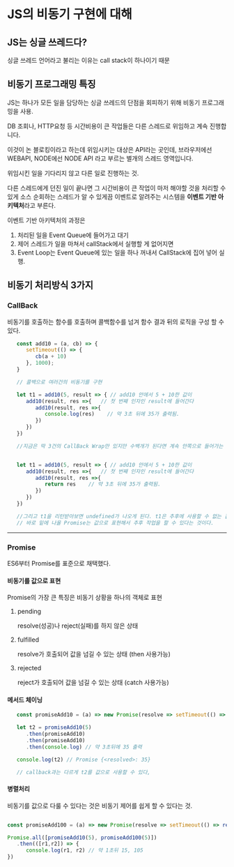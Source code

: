 # JS의 비동기 구현에 대해

## JS는 싱글 쓰레드다?
싱글 쓰레드 언어라고 불리는 이유는 call stack이 하나이기 때문

## 비동기 프로그래밍 특징
JS는 하나가 모든 일을 담당하는 싱글 쓰레드의 단점을 회피하기 위해
비동기 프로그래밍을 사용.

DB 조회나, HTTP요청 등 시간비용이 큰 작업들은 다른 스레드로 위임하고 계속 진행합니다.

이것이 논 블로킹이라고 하는데 위임시키는 대상은 API라는 곳인데, 브라우저에선 WEBAPI, NODE에선 NODE API 라고 부르는 별개의 스레드 영역입니다.

위임시킨 일을 기다리지 않고 다른 일로 진행하는 것. 

다른 스레드에게 던진 일이 끝나면 그 시간비용이 큰 작업이 마저 해야할 것을 처리할 수 있게
소스 순회하는 스레드가 알 수 있게끔 이벤트로 알려주는 시스템을 **이벤트 기반 아키텍처**라고 부른다.

이벤트 기반 아키텍처의 과정은
1. 처리된 일을 Event Queue에 들어가고 대기
2. 제어 스레드가 일을 마쳐서 callStack에서 실행할 게 없어지면
3. Event Loop는 Event Queue에 있는 일을 하나 꺼내서 CallStack에 집어 넣어 실행.

## 비동기 처리방식 3가지

### CallBack
비동기를 호출하는 함수를 호출하며 콜백함수를 넘겨 함수 결과 뒤의 로직을 구성 할 수 있다.

```js
   const add10 = (a, cb) => {
      setTimeout(() => {
         cb(a + 10)
      }, 1000);
   }

   // 콜백으로 여러건의 비동기를 구현

   let t1 = add10(5, result => { // add10 안에서 5 + 10한 값이
      add10(result, res =>{   // 첫 번째 인자인 result에 들어간다
         add10(result, res =>{  
            console.log(res)    // 약 3초 뒤에 35가 출력됨.
         })
      })
   })

   //지금은 딱 3건의 CallBack Wrap만 있지만 수백개가 된다면 계속 안쪽으로 들어가는  CallBack hell 을 구성하게 된다.


   let t1 = add10(5, result => { // add10 안에서 5 + 10한 값이
      add10(result, res =>{   // 첫 번째 인자인 result에 들어간다
         add10(result, res =>{  
            return res    // 약 3초 뒤에 35가 출력됨.
         })
      })
   })

   //그리고 t1을 리턴받아보면 undefined가 나오게 된다. t1은 추후에 사용할 수 없는 값이 되는데
   // 바로 밑에 나올 Promise는 값으로 표현해서 추후 작업을 할 수 있다는 것이다.
```
---

### Promise

ES6부터 Promise를 표준으로 채택했다.

#### 비동기를 값으로 표현
Promise의 가장 큰 특징은 비동기 상황을 하나의 객체로 표현

1. pending
   
   resolve(성공)나 reject(실패)를 하지 않은 상태
2. fulfilled

   resolve가 호출되어 값을 넘길 수 있는 상태 (then 사용가능)
3. rejected

   reject가 호출되어 값을 넘길 수 있는 상태 (catch 사용가능)

#### 메서드 체이닝

```js
   const promiseAdd10 = (a) => new Promise(resolve => setTimeout(() => resolve(a + 10), 1000)) 

   let t2 = promiseAdd10(5)
      .then(promiseAdd10)
      .then(promiseAdd10)
      .then(console.log) // 약 3초뒤에 35 출력

   console.log(t2) // Promise {<resolved>: 35}

   // callback과는 다르게 t2를 값으로 사용할 수 있다,
```

#### 병렬처리

비동기를 값으로 다룰 수 있다는 것은 비동기 제어를 쉽게 할 수 있다는 것.

```js

const promiseAdd100 = (a) => new Promise(resolve => setTimeout(() => resolve(a + 100), 1000)) 

Promise.all([promiseAdd10(5), promiseAdd100(5)])
   .then(([r1,r2]) => {
      console.log(r1, r2) // 약 1초뒤 15, 105
})
```
